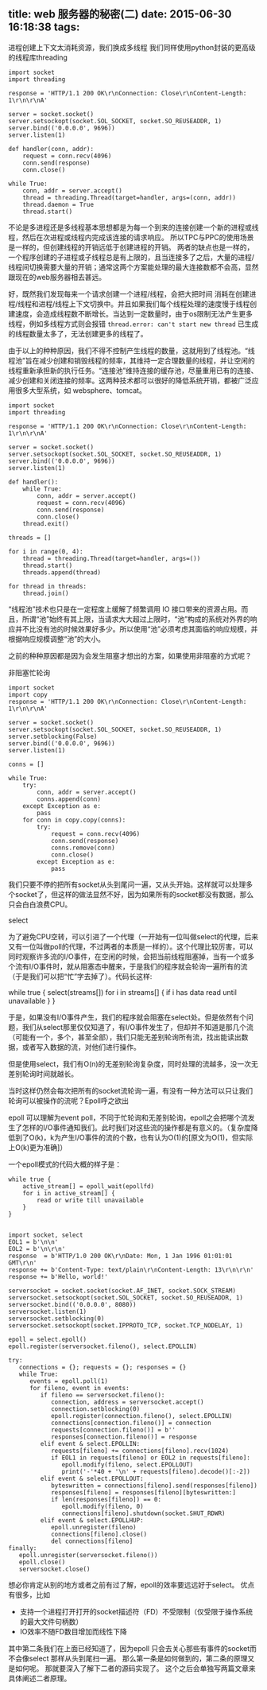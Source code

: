 title: web 服务器的秘密(二)
date: 2015-06-30 16:18:38
tags:
---

进程创建上下文太消耗资源，我们换成多线程
我们同样使用python封装的更高级的线程库threading

```
import socket
import threading

response = 'HTTP/1.1 200 OK\r\nConnection: Close\r\nContent-Length: 1\r\n\r\nA'

server = socket.socket()
server.setsockopt(socket.SOL_SOCKET, socket.SO_REUSEADDR, 1)
server.bind(('0.0.0.0', 9696))
server.listen(1)

def handler(conn, addr):
    request = conn.recv(4096)
    conn.send(response)
    conn.close()

while True:
    conn, addr = server.accept()
    thread = threading.Thread(target=handler, args=(conn, addr))
    thread.daemon = True
    thread.start()
```


不论是多进程还是多线程基本思想都是为每一个到来的连接创建一个新的进程或线程，然后在次进程或线程内完成该连接的请求响应。 所以TPC与PPC的使用场景是一样的，但创建线程的开销远低于创建进程的开销。 两者的缺点也是一样的，一个程序创建的子进程或子线程总是有上限的，且当连接多了之后，大量的进程/线程间切换需要大量的开销；通常这两个方案能处理的最大连接数都不会高，显然跟现在的web服务器相去甚远。

好，既然我们发现每来一个请求创建一个进程/线程，会把大把时间
消耗在创建进程/线程和进程/线程上下文切换中。并且如果我们每个线程处理的速度慢于线程创建速度，会造成线程数不断增长。当达到一定数量时，由于os限制无法产生更多线程，例如多线程方式则会报错
<code>thread.error: can't start new thread</code> 已生成的线程数量太多了，无法创建更多的线程了。

由于以上的种种原因，我们不得不控制产生线程的数量，这就用到了线程池。“线程池”旨在减少创建和销毁线程的频率，其维持一定合理数量的线程，并让空闲的线程重新承担新的执行任务。“连接池”维持连接的缓存池，尽量重用已有的连接、减少创建和关闭连接的频率。这两种技术都可以很好的降低系统开销，都被广泛应用很多大型系统，如 websphere、tomcat。

```
import socket
import threading

response = 'HTTP/1.1 200 OK\r\nConnection: Close\r\nContent-Length: 1\r\n\r\nA'

server = socket.socket()
server.setsockopt(socket.SOL_SOCKET, socket.SO_REUSEADDR, 1)
server.bind(('0.0.0.0', 9696))
server.listen(1)

def handler():
    while True:
        conn, addr = server.accept()
        request = conn.recv(4096)
        conn.send(response)
        conn.close()
    thread.exit()

threads = []

for i in range(0, 4):
    thread = threading.Thread(target=handler, args=())
    thread.start()
    threads.append(thread)

for thread in threads:
    thread.join()
```

“线程池”技术也只是在一定程度上缓解了频繁调用 IO 接口带来的资源占用。而且，所谓“池”始终有其上限，当请求大大超过上限时，“池”构成的系统对外界的响应并不比没有池的时候效果好多少。所以使用“池”必须考虑其面临的响应规模，并根据响应规模调整“池”的大小。

之前的种种原因都是因为会发生阻塞才想出的方案，如果使用非阻塞的方式呢？

非阻塞忙轮询

```
import socket
import copy
response = 'HTTP/1.1 200 OK\r\nConnection: Close\r\nContent-Length: 1\r\n\r\nA'

server = socket.socket()
server.setsockopt(socket.SOL_SOCKET, socket.SO_REUSEADDR, 1)
server.setblocking(False)
server.bind(('0.0.0.0', 9696))
server.listen(1)

conns = []

while True:
    try:
        conn, addr = server.accept()
        conns.append(conn)
    except Exception as e:
        pass
    for conn in copy.copy(conns):
        try:
            request = conn.recv(4096)
            conn.send(response)
            conns.remove(conn)
            conn.close()
        except Exception as e:
            pass
```

我们只要不停的把所有socket从头到尾问一遍，又从头开始。这样就可以处理多个socket了，但这样的做法显然不好，因为如果所有的socket都没有数据，那么只会白白浪费CPU。


select

为了避免CPU空转，可以引进了一个代理（一开始有一位叫做select的代理，后来又有一位叫做poll的代理，不过两者的本质是一样的）。这个代理比较厉害，可以同时观察许多流的I/O事件，在空闲的时候，会把当前线程阻塞掉，当有一个或多个流有I/O事件时，就从阻塞态中醒来，于是我们的程序就会轮询一遍所有的流（于是我们可以把“忙”字去掉了）。代码长这样:

while true {
    select(streams[])
    for i in streams[] {
        if i has data
            read until unavailable
    }
}

于是，如果没有I/O事件产生，我们的程序就会阻塞在select处。但是依然有个问题，我们从select那里仅仅知道了，有I/O事件发生了，但却并不知道是那几个流（可能有一个，多个，甚至全部），我们只能无差别轮询所有流，找出能读出数据，或者写入数据的流，对他们进行操作。

但是使用select，我们有O(n)的无差别轮询复杂度，同时处理的流越多，没一次无差别轮询时间就越长。

当时这样仍然会每次把所有的socket流轮询一遍，有没有一种方法可以只让我们轮询可以被操作的流呢？Epoll呼之欲出

epoll 可以理解为event poll，不同于忙轮询和无差别轮询，epoll之会把哪个流发生了怎样的I/O事件通知我们。此时我们对这些流的操作都是有意义的。（复杂度降低到了O(k)，k为产生I/O事件的流的个数，也有认为O(1)的[原文为O(1)，但实际上O(k)更为准确]）

一个epoll模式的代码大概的样子是：


```
while true {
	active_stream[] = epoll_wait(epollfd)
	for i in active_stream[] {
		read or write till unavailable
	}
}
```

```

import socket, select
EOL1 = b'\n\n'
EOL2 = b'\n\r\n'
response  = b'HTTP/1.0 200 OK\r\nDate: Mon, 1 Jan 1996 01:01:01 GMT\r\n'
response += b'Content-Type: text/plain\r\nContent-Length: 13\r\n\r\n'
response += b'Hello, world!'

serversocket = socket.socket(socket.AF_INET, socket.SOCK_STREAM)
serversocket.setsockopt(socket.SOL_SOCKET, socket.SO_REUSEADDR, 1)
serversocket.bind(('0.0.0.0', 8080))
serversocket.listen(1)
serversocket.setblocking(0)
serversocket.setsockopt(socket.IPPROTO_TCP, socket.TCP_NODELAY, 1)

epoll = select.epoll()
epoll.register(serversocket.fileno(), select.EPOLLIN)

try:
   connections = {}; requests = {}; responses = {}
   while True:
      events = epoll.poll(1)
      for fileno, event in events:
         if fileno == serversocket.fileno():
            connection, address = serversocket.accept()
            connection.setblocking(0)
            epoll.register(connection.fileno(), select.EPOLLIN)
            connections[connection.fileno()] = connection
            requests[connection.fileno()] = b''
            responses[connection.fileno()] = response
         elif event & select.EPOLLIN:
            requests[fileno] += connections[fileno].recv(1024)
            if EOL1 in requests[fileno] or EOL2 in requests[fileno]:
               epoll.modify(fileno, select.EPOLLOUT)
               print('-'*40 + '\n' + requests[fileno].decode()[:-2])
         elif event & select.EPOLLOUT:
            byteswritten = connections[fileno].send(responses[fileno])
            responses[fileno] = responses[fileno][byteswritten:]
            if len(responses[fileno]) == 0:
               epoll.modify(fileno, 0)
               connections[fileno].shutdown(socket.SHUT_RDWR)
         elif event & select.EPOLLHUP:
            epoll.unregister(fileno)
            connections[fileno].close()
            del connections[fileno]
finally:
   epoll.unregister(serversocket.fileno())
   epoll.close()
   serversocket.close()
```

想必你肯定从别的地方或者之前有过了解，epoll的效率要远远好于select。
优点有很多，比如
* 支持一个进程打开打开的socket描述符（FD）不受限制（仅受限于操作系统的最大文件句柄数）
* IO效率不随FD数目增加而线性下降

其中第二条我们在上面已经知道了，因为epoll 只会去关心那些有事件的socket而不会像select 那样从头到尾扫一遍。
那么第一条是如何做到的，第二条的原理又是如何呢。
那就要深入了解下二者的源码实现了。
这个之后会单独写两篇文章来具体阐述二者原理。